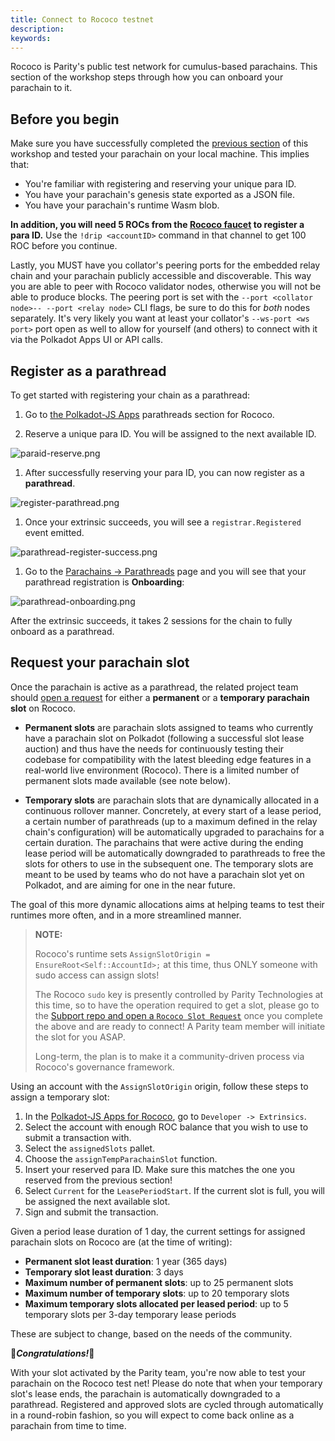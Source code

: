 ```yaml
---
title: Connect to Rococo testnet
description:
keywords:
---
```


Rococo is Parity's public test network for cumulus-based parachains.
This section of the workshop steps through how you can onboard your parachain to it.

## Before you begin

Make sure you have successfully completed the [previous section](/tutorials/connect-other-chains/parachain) of this workshop and tested your parachain on your local machine.
This implies that:

- You're familiar with registering and reserving your unique para ID.
- You have your parachain's genesis state exported as a JSON file.
- You have your parachain's runtime Wasm blob.

**In addition, you will need 5 ROCs from the [Rococo faucet](https://matrix.to/#/#rococo-faucet:matrix.org) to register a para ID.**
Use the `!drip <accountID>` command in that channel to get 100 ROC before you continue.

Lastly, you MUST have you collator's peering ports for the embedded relay chain and your parachain publicly accessible and discoverable.
This way you are able to peer with Rococo validator nodes, otherwise you will not be able to produce blocks.
The peering port is set with the `--port <collator node>-- --port <relay node>` CLI flags, be sure to do this for _both_ nodes separately.
It's very likely you want at least your collator's `--ws-port <ws port>` port open as well to allow for yourself (and others) to connect with it via the Polkadot Apps UI or API calls.

## Register as a parathread

To get started with registering your chain as a parathread:

1. Go to [the Polkadot-JS Apps](https://polkadot.js.org/apps/?rpc=wss%3A%2F%2Frococo-rpc.polkadot.io#/parachains/parathreads) parathreads section for Rococo.

1. Reserve a unique para ID. You will be assigned to the next available ID.

![paraid-reserve.png](../../../../src/images/tutorials/09-cumulus/paraid-reserve.png)

1. After successfully reserving your para ID, you can now register as a **parathread**.

![register-parathread.png](../../../../src/images/tutorials/09-cumulus/register-parathread.png)

1. Once your extrinsic succeeds, you will see a `registrar.Registered` event emitted.

![parathread-register-success.png](../../../../src/images/tutorials/09-cumulus/parathread-register-success.png)

1. Go to the [Parachains -> Parathreads](https://polkadot.js.org/apps/#/parachains/parathreads) page and you will see that your parathread registration is **Onboarding**:

![parathread-onboarding.png](../../../../src/images/tutorials/09-cumulus/parathread-onboarding.png)

After the extrinsic succeeds, it takes 2 sessions for the chain to fully onboard as a parathread.

## Request your parachain slot

Once the parachain is active as a parathread, the related project team should [open a request](https://github.com/paritytech/subport/issues/new?assignees=&labels=Rococo&template=rococo.yaml) for either a **permanent** or a **temporary parachain slot** on Rococo.

- **Permanent slots** are parachain slots assigned to teams who currently have a parachain slot on Polkadot (following a successful slot lease auction) and thus have the needs for continuously testing their codebase for compatibility with the latest bleeding edge features in a real-world live environment (Rococo).
  There is a limited number of permanent slots made available (see note below).

- **Temporary slots** are parachain slots that are dynamically allocated in a continuous rollover manner.
  Concretely, at every start of a lease period, a certain number of parathreads (up to a maximum defined in the relay chain's configuration) will be automatically upgraded to parachains for a certain duration.
  The parachains that were active during the ending lease period will be automatically downgraded to parathreads to free the slots for others to use in the subsequent one.
  The temporary slots are meant to be used by teams who do not have a parachain slot yet on Polkadot, and are aiming for one in the near future.

The goal of this more dynamic allocations aims at helping teams to test their runtimes more often, and in a more streamlined manner.

> **NOTE:**
>
> Rococo's runtime sets `AssignSlotOrigin = EnsureRoot<Self::AccountId>;` at this time, thus ONLY someone with sudo access can assign slots!
>
> The Rococo `sudo` key is presently controlled by Parity Technologies at this time, so to have the operation required to get a slot, please go to the [Subport repo and open a `Rococo Slot Request`](https://github.com/paritytech/subport/issues/new?assignees=&labels=Rococo&template=rococo.yaml) once you complete the above and are ready to connect!
> A Parity team member will initiate the slot for you ASAP.
>
> Long-term, the plan is to make it a community-driven process via Rococo's governance framework.

Using an account with the `AssignSlotOrigin` origin, follow these steps to assign a temporary slot:

1. In the [Polkadot-JS Apps for Rococo](https://polkadot.js.org/apps/?rpc=wss%3A%2F%2Frococo-rpc.polkadot.io#/extrinsics), go to `Developer -> Extrinsics`.
1. Select the account with enough ROC balance that you wish to use to submit a transaction with.
1. Select the `assignedSlots` pallet.
1. Choose the `assignTempParachainSlot` function.
1. Insert your reserved para ID. Make sure this matches the one you reserved from the previous section!
1. Select `Current` for the `LeasePeriodStart`. If the current slot is full, you will be assigned the next available slot.
1. Sign and submit the transaction.

Given a period lease duration of 1 day, the current settings for assigned parachain slots on Rococo are (at the time of writing):

- **Permanent slot least duration**: 1 year (365 days)
- **Temporary slot least duration**: 3 days
- **Maximum number of permanent slots**: up to 25 permanent slots
- **Maximum number of temporary slots**: up to 20 temporary slots
- **Maximum temporary slots allocated per leased period**: up to 5 temporary slots per 3-day temporary lease periods

These are subject to change, based on the needs of the community.

🎉**_Congratulations!_**🎉

With your slot activated by the Parity team, you're now able to test your parachain on the Rococo test net!
Please do note that when your temporary slot's lease ends, the parachain is automatically downgraded to a parathread. Registered and approved slots are cycled through automatically in a round-robin fashion, so you will expect to come back online as a parachain from time to time.
